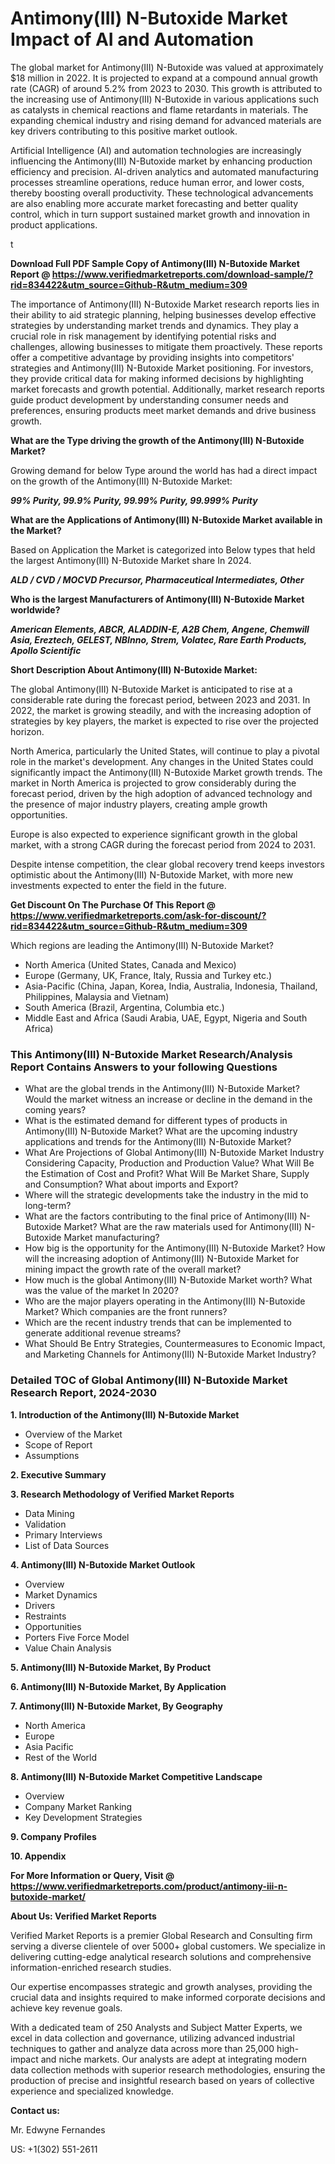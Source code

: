 <meta name="title" content="Global Antimony(III) N-Butoxide Market Impact of AI and Automation"><meta name="description" content="The global market for Antimony(III) N-Butoxide was valued at approximately $18 million in 2022. It is projected to expand at a compound annual growth rate (CAGR) of ar"><meta name="title" content="Antimony(III) N-Butoxide Market Size, Share, Scope, Trends, Growth, Opportunities, Analysis, Forecast"><h1>Antimony(III) N-Butoxide Market Impact of AI and Automation</h1><p>The global market for Antimony(III) N-Butoxide was valued at approximately $18 million in 2022. It is projected to expand at a compound annual growth rate (CAGR) of around 5.2% from 2023 to 2030. This growth is attributed to the increasing use of Antimony(III) N-Butoxide in various applications such as catalysts in chemical reactions and flame retardants in materials. The expanding chemical industry and rising demand for advanced materials are key drivers contributing to this positive market outlook.</p><p>Artificial Intelligence (AI) and automation technologies are increasingly influencing the Antimony(III) N-Butoxide market by enhancing production efficiency and precision. AI-driven analytics and automated manufacturing processes streamline operations, reduce human error, and lower costs, thereby boosting overall productivity. These technological advancements are also enabling more accurate market forecasting and better quality control, which in turn support sustained market growth and innovation in product applications.</p>t</p><p id="" class=""><strong>Download Full PDF Sample Copy of Antimony(III) N-Butoxide Market Report @ <a href="https://www.verifiedmarketreports.com/download-sample/?rid=834422&utm_source=Github-R&utm_medium=309" target="_blank">https://www.verifiedmarketreports.com/download-sample/?rid=834422&utm_source=Github-R&utm_medium=309</a></strong></p><p>The importance of&nbsp;Antimony(III) N-Butoxide Market research reports lies in their ability to aid strategic planning, helping businesses develop effective strategies by understanding market trends and dynamics. They play a crucial role in risk management by identifying potential risks and challenges, allowing businesses to mitigate them proactively. These reports offer a competitive advantage by providing insights into competitors' strategies and Antimony(III) N-Butoxide Market positioning. For investors, they provide critical data for making informed decisions by highlighting market forecasts and growth potential. Additionally, market research reports guide product development by understanding consumer needs and preferences, ensuring products meet market demands and drive business growth.</p><p><strong>What are the&nbsp;Type driving the growth of the Antimony(III) N-Butoxide Market?</strong></p><p id="" class="">Growing demand for below Type around the world has had a direct impact on the growth of the Antimony(III) N-Butoxide Market:</p><em><strong>99% Purity, 99.9% Purity, 99.99% Purity, 99.999% Purity</strong></em></p><strong>What are the&nbsp;Applications&nbsp;of Antimony(III) N-Butoxide Market available in the Market?</strong></p><p id="" class="">Based on Application the Market is categorized into Below types that held the largest Antimony(III) N-Butoxide Market share In 2024.</p><em><strong>ALD / CVD / MOCVD Precursor, Pharmaceutical Intermediates, Other</strong></em></p><strong>Who is the largest Manufacturers of Antimony(III) N-Butoxide Market worldwide?</strong></p><p><em><strong>American Elements, ABCR, ALADDIN-E, A2B Chem, Angene, Chemwill Asia, Ereztech, GELEST, NBInno, Strem, Volatec, Rare Earth Products, Apollo Scientific</strong></em></p><p id="" class=""><strong>Short Description About Antimony(III) N-Butoxide Market:</strong></p><p>The global Antimony(III) N-Butoxide Market is anticipated to rise at a considerable rate during the forecast period, between 2023 and 2031. In 2022, the market is growing steadily, and with the increasing adoption of strategies by key players, the market is expected to rise over the projected horizon.</p><p>North America, particularly the United States, will continue to play a pivotal role in the market's development. Any changes in the United States could significantly impact the Antimony(III) N-Butoxide Market growth trends. The market in North America is projected to grow considerably during the forecast period, driven by the high adoption of advanced technology and the presence of major industry players, creating ample growth opportunities.</p><p>Europe is also expected to experience significant growth in the global market, with a strong CAGR during the forecast period from 2024 to 2031.</p><p>Despite intense competition, the clear global recovery trend keeps investors optimistic about the Antimony(III) N-Butoxide Market, with more new investments expected to enter the field in the future.</p><p id="" class=""><strong>Get Discount On The Purchase Of This Report @ <a href="https://www.verifiedmarketreports.com/ask-for-discount/?rid=834422&utm_source=Github-R&utm_medium=309" target="_blank">https://www.verifiedmarketreports.com/ask-for-discount/?rid=834422&utm_source=Github-R&utm_medium=309</a></strong></p>Which regions are leading the Antimony(III) N-Butoxide Market?</p><ul><li>North America (United States, Canada and Mexico)</li><li>Europe (Germany, UK, France, Italy, Russia and Turkey etc.)</li><li>Asia-Pacific (China, Japan, Korea, India, Australia, Indonesia, Thailand, Philippines, Malaysia and Vietnam)</li><li>South America (Brazil, Argentina, Columbia etc.)</li><li>Middle East and Africa (Saudi Arabia, UAE, Egypt, Nigeria and South Africa)</li></ul><h3 id="" class="">This Antimony(III) N-Butoxide Market Research/Analysis Report Contains Answers to your following Questions</h3><ul><li>What are the global trends in the Antimony(III) N-Butoxide Market? Would the market witness an increase or decline in the demand in the coming years?</li><li>What is the estimated demand for different types of products in Antimony(III) N-Butoxide Market? What are the upcoming industry applications and trends for the Antimony(III) N-Butoxide Market?</li><li>What Are Projections of Global Antimony(III) N-Butoxide Market Industry Considering Capacity, Production and Production Value? What Will Be the Estimation of Cost and Profit? What Will Be Market Share, Supply and Consumption? What about imports and Export?</li><li>Where will the strategic developments take the industry in the mid to long-term?</li><li>What are the factors contributing to the final price of Antimony(III) N-Butoxide Market? What are the raw materials used for Antimony(III) N-Butoxide Market manufacturing?</li><li>How big is the opportunity for the Antimony(III) N-Butoxide Market? How will the increasing adoption of Antimony(III) N-Butoxide Market for mining impact the growth rate of the overall market?</li><li>How much is the global Antimony(III) N-Butoxide Market worth? What was the value of the market In 2020?</li><li>Who are the major players operating in the Antimony(III) N-Butoxide Market? Which companies are the front runners?</li><li>Which are the recent industry trends that can be implemented to generate additional revenue streams?</li><li>What Should Be Entry Strategies, Countermeasures to Economic Impact, and Marketing Channels for Antimony(III) N-Butoxide Market Industry?</li></ul><h3 id="" class="">Detailed TOC of Global Antimony(III) N-Butoxide Market Research Report, 2024-2030</h3><p id="" class=""><strong>1. Introduction of the Antimony(III) N-Butoxide Market</strong></p><ul><li>Overview of the Market</li><li>Scope of Report</li><li>Assumptions</li></ul><p id="" class=""><strong>2. Executive Summary</strong></p><p id="" class=""><strong>3. Research Methodology of Verified Market Reports</strong></p><ul><li>Data Mining</li><li>Validation</li><li>Primary Interviews</li><li>List of Data Sources</li></ul><p id="" class=""><strong>4. Antimony(III) N-Butoxide Market Outlook</strong></p><ul><li>Overview</li><li>Market Dynamics</li><li>Drivers</li><li>Restraints</li><li>Opportunities</li><li>Porters Five Force Model</li><li>Value Chain Analysis</li></ul><p id="" class=""><strong>5. Antimony(III) N-Butoxide Market, By Product</strong></p><p id="" class=""><strong>6. Antimony(III) N-Butoxide Market, By Application</strong></p><p id="" class=""><strong>7. Antimony(III) N-Butoxide Market, By Geography</strong></p><ul><li>North America</li><li>Europe</li><li>Asia Pacific</li><li>Rest of the World</li></ul><p id="" class=""><strong>8. Antimony(III) N-Butoxide Market Competitive Landscape</strong></p><ul><li>Overview</li><li>Company Market Ranking</li><li>Key Development Strategies</li></ul><p id="" class=""><strong>9. Company Profiles</strong></p><p id="" class=""><strong>10. Appendix</strong></p><p id="" class=""><strong>For More Information or Query, Visit @ <a href="https://www.verifiedmarketreports.com/product/antimony-iii-n-butoxide-market/" target="_blank">https://www.verifiedmarketreports.com/product/antimony-iii-n-butoxide-market/</a></strong></p><p id="" class=""><strong>About Us: Verified Market Reports</strong></p><p id="" class="">Verified Market Reports is a premier Global Research and Consulting firm serving a diverse clientele of over 5000+ global customers. We specialize in delivering cutting-edge analytical research solutions and comprehensive information-enriched research studies.</p><p id="" class="">Our expertise encompasses strategic and growth analyses, providing the crucial data and insights required to make informed corporate decisions and achieve key revenue goals.</p><p id="" class="">With a dedicated team of 250 Analysts and Subject Matter Experts, we excel in data collection and governance, utilizing advanced industrial techniques to gather and analyze data across more than 25,000 high-impact and niche markets. Our analysts are adept at integrating modern data collection methods with superior research methodologies, ensuring the production of precise and insightful research based on years of collective experience and specialized knowledge.</p><p id="" class=""><strong>Contact us:</strong></p><p id="" class="">Mr. Edwyne Fernandes</p><p id="" class="">US: +1(302) 551-2611</p>
